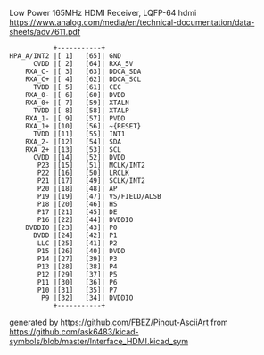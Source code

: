 Low Power 165MHz HDMI Receiver, LQFP-64
hdmi
https://www.analog.com/media/en/technical-documentation/data-sheets/adv7611.pdf


	           +-----------+
	HPA_A/INT2 |[ 1]   [65]| GND
	      CVDD |[ 2]   [64]| RXA_5V
	    RXA_C- |[ 3]   [63]| DDCA_SDA
	    RXA_C+ |[ 4]   [62]| DDCA_SCL
	      TVDD |[ 5]   [61]| CEC
	    RXA_0- |[ 6]   [60]| DVDD
	    RXA_0+ |[ 7]   [59]| XTALN
	      TVDD |[ 8]   [58]| XTALP
	    RXA_1- |[ 9]   [57]| PVDD
	    RXA_1+ |[10]   [56]| ~{RESET}
	      TVDD |[11]   [55]| INT1
	    RXA_2- |[12]   [54]| SDA
	    RXA_2+ |[13]   [53]| SCL
	      CVDD |[14]   [52]| DVDD
	       P23 |[15]   [51]| MCLK/INT2
	       P22 |[16]   [50]| LRCLK
	       P21 |[17]   [49]| SCLK/INT2
	       P20 |[18]   [48]| AP
	       P19 |[19]   [47]| VS/FIELD/ALSB
	       P18 |[20]   [46]| HS
	       P17 |[21]   [45]| DE
	       P16 |[22]   [44]| DVDDIO
	    DVDDIO |[23]   [43]| P0
	      DVDD |[24]   [42]| P1
	       LLC |[25]   [41]| P2
	       P15 |[26]   [40]| DVDD
	       P14 |[27]   [39]| P3
	       P13 |[28]   [38]| P4
	       P12 |[29]   [37]| P5
	       P11 |[30]   [36]| P6
	       P10 |[31]   [35]| P7
	        P9 |[32]   [34]| DVDDIO
	           +-----------+


generated by https://github.com/FBEZ/Pinout-AsciiArt from https://github.com/ask6483/kicad-symbols/blob/master/Interface_HDMI.kicad_sym
